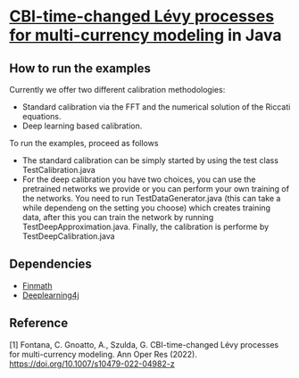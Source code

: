 # [CBI-time-changed Lévy processes for multi-currency modeling](https://doi.org/10.1007/s10479-022-04982-z) in Java


## How to run the examples

Currently we offer two different calibration methodologies:

* Standard calibration via the FFT and the numerical solution of the Riccati equations.
* Deep learning based calibration.

To run the examples, proceed as follows

* The standard calibration can be simply started by using the test class TestCalibration.java
* For the deep calibration you have two choices, you can use the pretrained networks we provide or you can perform your own training of the networks. You need to run TestDataGenerator.java (this can take a while dependeng on the setting you choose) which creates training data, after this you can train the network by running TestDeepApproximation.java. Finally, the calibration is performe by TestDeepCalibration.java





## Dependencies

* [Finmath](https://github.com/finmath/finmath-lib)
* [Deeplearning4j](https://github.com/deeplearning4j/deeplearning4j)


## Reference
[1] Fontana, C. Gnoatto, A., Szulda, G. CBI-time-changed Lévy processes for multi-currency modeling. Ann Oper Res (2022). https://doi.org/10.1007/s10479-022-04982-z
